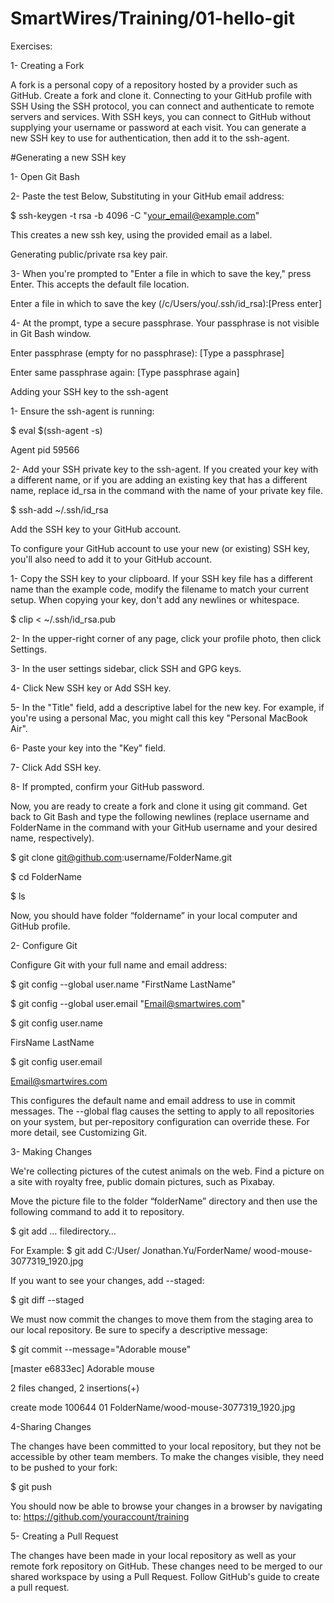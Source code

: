 # SmartWires/Training/01-hello-git

Exercises:

1- Creating a Fork

A fork is a personal copy of a repository hosted by a provider such as GitHub. Create a fork and clone it.
Connecting to your GitHub profile with SSH
Using the SSH protocol, you can connect and authenticate to remote servers and services. With SSH keys, you can connect to GitHub without supplying your username or password at each visit. You can generate a new SSH key to use for authentication, then add it to the ssh-agent.

#Generating a new SSH key

1-	Open Git Bash

2-	Paste the test Below, Substituting in your GitHub email address:

$ ssh-keygen -t rsa -b 4096 -C "your_email@example.com"

This creates a new ssh key, using the provided email as a label.

Generating public/private rsa key pair.

3-	When you're prompted to "Enter a file in which to save the key," press Enter. This accepts the default file location.

Enter a file in which to save the key (/c/Users/you/.ssh/id_rsa):[Press enter]

4-	At the prompt, type a secure passphrase. Your passphrase is not visible in Git Bash window.

Enter passphrase (empty for no passphrase): [Type a passphrase]

Enter same passphrase again: [Type passphrase again]


Adding your SSH key to the ssh-agent

1-	Ensure the ssh-agent is running:

$ eval $(ssh-agent -s)

Agent pid 59566

2- Add your SSH private key to the ssh-agent. If you created your key with a different name, or if you are adding an existing key that has a different name, replace id_rsa in the command with the name of your private key file.

$ ssh-add ~/.ssh/id_rsa

Add the SSH key to your GitHub account.

To configure your GitHub account to use your new (or existing) SSH key, you'll also need to add it to your GitHub account.

1-	Copy the SSH key to your clipboard.
If your SSH key file has a different name than the example code, modify the filename to match your current setup. When copying your key, don't add any newlines or whitespace.

$ clip < ~/.ssh/id_rsa.pub


2-	In the upper-right corner of any page, click your profile photo, then click Settings.

3-	In the user settings sidebar, click SSH and GPG keys.

4-	Click New SSH key or Add SSH key.

5-	In the "Title" field, add a descriptive label for the new key. For example, if you're using a personal Mac, you might call this key "Personal MacBook Air".

6-	Paste your key into the "Key" field.

7-	Click Add SSH key.

8-	If prompted, confirm your GitHub password.

Now, you are ready to create a fork and clone it using git command. Get back to Git Bash and type the following newlines (replace username and FolderName in the command with your GitHub username and your desired name, respectively).

$ git clone git@github.com:username/FolderName.git

$ cd FolderName

$ ls

Now, you should have folder “foldername” in your local computer and GitHub profile.

2- Configure Git

Configure Git with your full name and email address:

$ git config --global user.name "FirstName LastName"

$ git config --global user.email "Email@smartwires.com"

$ git config user.name

FirsName LastName

$ git config user.email

Email@smartwires.com

This configures the default name and email address to use in commit messages. The --global flag causes the setting to apply to all repositories on your system, but per-repository configuration can override these. For more detail, see Customizing Git.

3- Making Changes

We're collecting pictures of the cutest animals on the web. Find a picture on a site with royalty free, public domain pictures, such as Pixabay.

Move the picture file to the folder “folderName” directory and then use the following command to add it to repository.

$ git add   … filedirectory…

For Example: $ git add C:/User/ Jonathan.Yu/ForderName/ wood-mouse-3077319_1920.jpg

If you want to see your changes, add --staged:

$ git diff --staged


We must now commit the changes to move them from the staging area to our local repository. Be sure to specify a descriptive message:

$ git commit --message="Adorable mouse"

[master e6833ec] Adorable mouse

2 files changed, 2 insertions(+) 

create mode 100644 01 FolderName/wood-mouse-3077319_1920.jpg

4-Sharing Changes

The changes have been committed to your local repository, but they not be accessible by other team members. To make the changes visible, they need to be pushed to your fork:

$ git push

You should now be able to browse your changes in a browser by navigating to:  https://github.com/youraccount/training

5- Creating a Pull Request

The changes have been made in your local repository as well as your remote fork repository on GitHub. These changes need to be merged to our shared workspace by using a Pull Request. Follow GitHub's guide to create a pull request.
 
